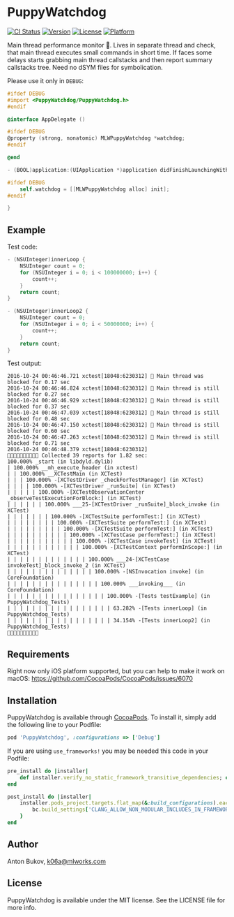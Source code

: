 # PuppyWatchdog

[![CI Status](http://img.shields.io/travis/ML-Works/PuppyWatchdog.svg?style=flat)](https://travis-ci.org/ML-Works/PuppyWatchdog)
[![Version](https://img.shields.io/cocoapods/v/PuppyWatchdog.svg?style=flat)](http://cocoapods.org/pods/PuppyWatchdog)
[![License](https://img.shields.io/cocoapods/l/PuppyWatchdog.svg?style=flat)](http://cocoapods.org/pods/PuppyWatchdog)
[![Platform](https://img.shields.io/cocoapods/p/PuppyWatchdog.svg?style=flat)](http://cocoapods.org/pods/PuppyWatchdog)

Main thread performance monitor 🐶. Lives in separate thread and check, that main thread executes small commands in short time. If faces some delays starts grabbing main thread callstacks and then report summary callstacks tree. Need no dSYM files for symbolication.

Please use it only in `DEBUG`:
```objective-c
#ifdef DEBUG
#import <PuppyWatchdog/PuppyWatchdog.h>
#endif

@interface AppDelegate ()

#ifdef DEBUG
@property (strong, nonatomic) MLWPuppyWatchdog *watchdog;
#endif

@end

- (BOOL)application:(UIApplication *)application didFinishLaunchingWithOptions:(NSDictionary *)launchOptions {

#ifdef DEBUG
    self.watchdog = [[MLWPuppyWatchdog alloc] init];
#endif

}
```

## Example

Test code:
```objective-c
- (NSUInteger)innerLoop {
    NSUInteger count = 0;
    for (NSUInteger i = 0; i < 100000000; i++) {
        count++;
    }
    return count;
}

- (NSUInteger)innerLoop2 {
    NSUInteger count = 0;
    for (NSUInteger i = 0; i < 50000000; i++) {
        count++;
    }
    return count;
}
```

Test output:
```
2016-10-24 00:46:46.721 xctest[18048:6230312] 🐶 Main thread was blocked for 0.17 sec
2016-10-24 00:46:46.824 xctest[18048:6230312] 🐶 Main thread is still blocked for 0.27 sec
2016-10-24 00:46:46.929 xctest[18048:6230312] 🐶 Main thread is still blocked for 0.37 sec
2016-10-24 00:46:47.039 xctest[18048:6230312] 🐶 Main thread is still blocked for 0.48 sec
2016-10-24 00:46:47.150 xctest[18048:6230312] 🐶 Main thread is still blocked for 0.60 sec
2016-10-24 00:46:47.263 xctest[18048:6230312] 🐶 Main thread is still blocked for 0.71 sec
2016-10-24 00:46:48.379 xctest[18048:6230312] 
🐶🐶🐶🐶🐶🐶🐶🐶🐶🐶 Collected 39 reports for 1.82 sec:
100.000% _start (in libdyld.dylib)
| 100.000% __mh_execute_header (in xctest)
| | 100.000% __XCTestMain (in XCTest)
| | | 100.000% -[XCTestDriver _checkForTestManager] (in XCTest)
| | | | 100.000% -[XCTestDriver _runSuite] (in XCTest)
| | | | | 100.000% -[XCTestObservationCenter _observeTestExecutionForBlock:] (in XCTest)
| | | | | | 100.000% ___25-[XCTestDriver _runSuite]_block_invoke (in XCTest)
| | | | | | | 100.000% -[XCTestSuite performTest:] (in XCTest)
| | | | | | | | 100.000% -[XCTestSuite performTest:] (in XCTest)
| | | | | | | | | 100.000% -[XCTestSuite performTest:] (in XCTest)
| | | | | | | | | | 100.000% -[XCTestCase performTest:] (in XCTest)
| | | | | | | | | | | 100.000% -[XCTestCase invokeTest] (in XCTest)
| | | | | | | | | | | | 100.000% -[XCTestContext performInScope:] (in XCTest)
| | | | | | | | | | | | | 100.000% ___24-[XCTestCase invokeTest]_block_invoke_2 (in XCTest)
| | | | | | | | | | | | | | 100.000% -[NSInvocation invoke] (in CoreFoundation)
| | | | | | | | | | | | | | | 100.000% ___invoking___ (in CoreFoundation)
| | | | | | | | | | | | | | | | 100.000% -[Tests testExample] (in PuppyWatchdog_Tests)
| | | | | | | | | | | | | | | | | 63.282% -[Tests innerLoop] (in PuppyWatchdog_Tests)
| | | | | | | | | | | | | | | | | 34.154% -[Tests innerLoop2] (in PuppyWatchdog_Tests)
🐶🐶🐶🐶🐶🐶🐶🐶🐶🐶
```

## Requirements

Right now only iOS platform supported, but you can help to make it work on macOS: https://github.com/CocoaPods/CocoaPods/issues/6070

## Installation

PuppyWatchdog is available through [CocoaPods](http://cocoapods.org). To install
it, simply add the following line to your Podfile:

```ruby
pod 'PuppyWatchdog', :configurations => ['Debug']
```

If you are using `use_frameworks!` you may be needed this code in your Podfile:
```ruby
pre_install do |installer|
    def installer.verify_no_static_framework_transitive_dependencies; end
end

post_install do |installer|
    installer.pods_project.targets.flat_map(&:build_configurations).each { |bc|
        bc.build_settings['CLANG_ALLOW_NON_MODULAR_INCLUDES_IN_FRAMEWORK_MODULES'] = 'Yes'
    }
end
```

## Author

Anton Bukov, k06a@mlworks.com

## License

PuppyWatchdog is available under the MIT license. See the LICENSE file for more info.
